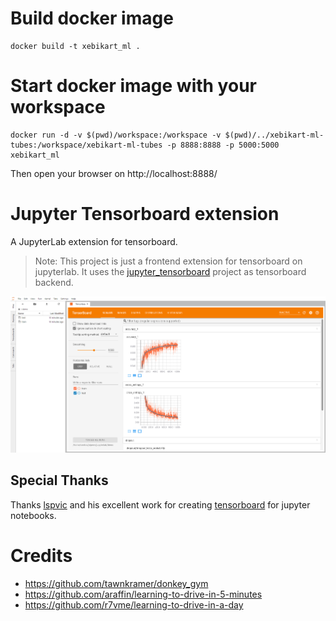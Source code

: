 # Build docker image

	docker build -t xebikart_ml .

# Start docker image with your workspace

	docker run -d -v $(pwd)/workspace:/workspace -v $(pwd)/../xebikart-ml-tubes:/workspace/xebikart-ml-tubes -p 8888:8888 -p 5000:5000 xebikart_ml

Then open your browser on http://localhost:8888/

# Jupyter Tensorboard extension

A JupyterLab extension for tensorboard.

> Note: This project is just a frontend extension for tensorboard on jupyterlab. It uses the [jupyter_tensorboard](https://github.com/lspvic/jupyter_tensorboard) project as tensorboard backend.

<img src="images/tensorboard-overview.png" />

## Special Thanks

Thanks [lspvic](https://github.com/lspvic) and his excellent work for creating [tensorboard](https://github.com/lspvic/jupyter_tensorboard) for jupyter notebooks.

# Credits
- https://github.com/tawnkramer/donkey_gym
- https://github.com/araffin/learning-to-drive-in-5-minutes
- https://github.com/r7vme/learning-to-drive-in-a-day
